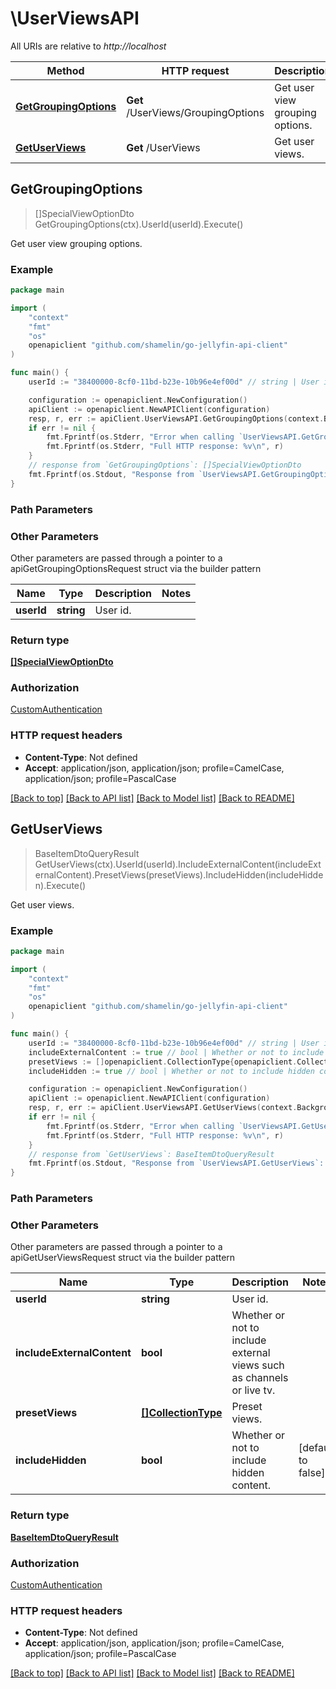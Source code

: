 # \UserViewsAPI

All URIs are relative to *http://localhost*

Method | HTTP request | Description
------------- | ------------- | -------------
[**GetGroupingOptions**](UserViewsAPI.md#GetGroupingOptions) | **Get** /UserViews/GroupingOptions | Get user view grouping options.
[**GetUserViews**](UserViewsAPI.md#GetUserViews) | **Get** /UserViews | Get user views.



## GetGroupingOptions

> []SpecialViewOptionDto GetGroupingOptions(ctx).UserId(userId).Execute()

Get user view grouping options.

### Example

```go
package main

import (
	"context"
	"fmt"
	"os"
	openapiclient "github.com/shamelin/go-jellyfin-api-client"
)

func main() {
	userId := "38400000-8cf0-11bd-b23e-10b96e4ef00d" // string | User id. (optional)

	configuration := openapiclient.NewConfiguration()
	apiClient := openapiclient.NewAPIClient(configuration)
	resp, r, err := apiClient.UserViewsAPI.GetGroupingOptions(context.Background()).UserId(userId).Execute()
	if err != nil {
		fmt.Fprintf(os.Stderr, "Error when calling `UserViewsAPI.GetGroupingOptions``: %v\n", err)
		fmt.Fprintf(os.Stderr, "Full HTTP response: %v\n", r)
	}
	// response from `GetGroupingOptions`: []SpecialViewOptionDto
	fmt.Fprintf(os.Stdout, "Response from `UserViewsAPI.GetGroupingOptions`: %v\n", resp)
}
```

### Path Parameters



### Other Parameters

Other parameters are passed through a pointer to a apiGetGroupingOptionsRequest struct via the builder pattern


Name | Type | Description  | Notes
------------- | ------------- | ------------- | -------------
 **userId** | **string** | User id. | 

### Return type

[**[]SpecialViewOptionDto**](SpecialViewOptionDto.md)

### Authorization

[CustomAuthentication](../README.md#CustomAuthentication)

### HTTP request headers

- **Content-Type**: Not defined
- **Accept**: application/json, application/json; profile=CamelCase, application/json; profile=PascalCase

[[Back to top]](#) [[Back to API list]](../README.md#documentation-for-api-endpoints)
[[Back to Model list]](../README.md#documentation-for-models)
[[Back to README]](../README.md)


## GetUserViews

> BaseItemDtoQueryResult GetUserViews(ctx).UserId(userId).IncludeExternalContent(includeExternalContent).PresetViews(presetViews).IncludeHidden(includeHidden).Execute()

Get user views.

### Example

```go
package main

import (
	"context"
	"fmt"
	"os"
	openapiclient "github.com/shamelin/go-jellyfin-api-client"
)

func main() {
	userId := "38400000-8cf0-11bd-b23e-10b96e4ef00d" // string | User id. (optional)
	includeExternalContent := true // bool | Whether or not to include external views such as channels or live tv. (optional)
	presetViews := []openapiclient.CollectionType{openapiclient.CollectionType("unknown")} // []CollectionType | Preset views. (optional)
	includeHidden := true // bool | Whether or not to include hidden content. (optional) (default to false)

	configuration := openapiclient.NewConfiguration()
	apiClient := openapiclient.NewAPIClient(configuration)
	resp, r, err := apiClient.UserViewsAPI.GetUserViews(context.Background()).UserId(userId).IncludeExternalContent(includeExternalContent).PresetViews(presetViews).IncludeHidden(includeHidden).Execute()
	if err != nil {
		fmt.Fprintf(os.Stderr, "Error when calling `UserViewsAPI.GetUserViews``: %v\n", err)
		fmt.Fprintf(os.Stderr, "Full HTTP response: %v\n", r)
	}
	// response from `GetUserViews`: BaseItemDtoQueryResult
	fmt.Fprintf(os.Stdout, "Response from `UserViewsAPI.GetUserViews`: %v\n", resp)
}
```

### Path Parameters



### Other Parameters

Other parameters are passed through a pointer to a apiGetUserViewsRequest struct via the builder pattern


Name | Type | Description  | Notes
------------- | ------------- | ------------- | -------------
 **userId** | **string** | User id. | 
 **includeExternalContent** | **bool** | Whether or not to include external views such as channels or live tv. | 
 **presetViews** | [**[]CollectionType**](CollectionType.md) | Preset views. | 
 **includeHidden** | **bool** | Whether or not to include hidden content. | [default to false]

### Return type

[**BaseItemDtoQueryResult**](BaseItemDtoQueryResult.md)

### Authorization

[CustomAuthentication](../README.md#CustomAuthentication)

### HTTP request headers

- **Content-Type**: Not defined
- **Accept**: application/json, application/json; profile=CamelCase, application/json; profile=PascalCase

[[Back to top]](#) [[Back to API list]](../README.md#documentation-for-api-endpoints)
[[Back to Model list]](../README.md#documentation-for-models)
[[Back to README]](../README.md)

